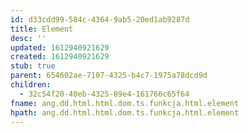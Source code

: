 ```yaml
---
id: d33cdd99-584c-4364-9ab5-20ed1ab9287d
title: Element
desc: ''
updated: 1612940921629
created: 1612940921629
stub: true
parent: 654602ae-7107-4325-b4c7-1975a78dcd9d
children:
  - 32c54f20-40eb-4325-89e4-161766c65f64
fname: ang.dd.html.html.dom.ts.funkcja.html.element
hpath: ang.dd.html.html.dom.ts.funkcja.html.element
---
```



